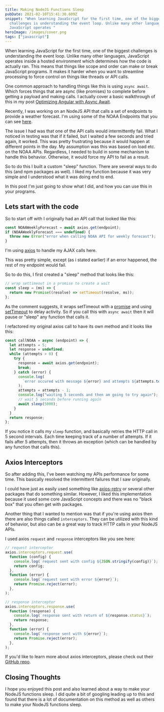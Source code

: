 ```yaml
---
title: Making NodeJS Functions Sleep
pubDate: 2021-02-10T15:41:30.609Z
snippet: "When learning JavaScript for the first time, one of the biggest
  challenges is understanding the event loop. Unlike many other languages,
  JavaScript operates "
heroImage: /images/cover.png
tags: ["javascript"]
---
```


When learning JavaScript for the first time, one of the biggest challenges is understanding the event loop. Unlike many other languages, JavaScript operates inside a hosted environment which determines how the code is actually ran. This means that things like scope and order can make or break JavaScript programs. It makes it harder when you want to streamline processing to force control on things like threads or API calls.

One common approach to handling things like this is using `async await`. Which forces things that are async (like promises) to complete before getting a payload and making calls. I actually cover a basic walkthrough of this in my post [Optimizing Angular with Async Await](https://rhythmandbinary.com/post/Optimizing_Angular_with_Async_Await).

Recently, I was working on an NodeJS API that calls a set of endpoints to provide a weather forecast. I'm using some of the NOAA Endpoints that you can see [here](https://www.weather.gov/documentation/services-web-api).

The issue I had was that one of the API calls would intermittently fail. What I noticed in testing was that if it failed, but I waited a few seconds and tried again, it worked. This was pretty frustrating because it would happen at different points in the day. My assumption was this was based on load etc. on the NOAA APIs. Regardless, I needed to build in some mechanism to handle this behavior. Otherwise, it would force my API to fail as a result.

So to do this I built a custom "sleep" function. There are several ways to do this (and npm packages as well). I liked my function because it was very simple and I understood what it was doing end to end.

In this post I'm just going to show what I did, and how you can use this in your programs.

## Lets start with the code

So to start off with I originally had an API call that looked like this:

```js
const NOAAWeeklyForecast = await axios.get(endpoint);
if (NOAAWeeklyForecast === undefined) {
  throw new Error("error when calling NOAA API for weekly forecast");
}
```

I'm using [axios](https://www.npmjs.com/package/axios) to handle my AJAX calls here.

This was pretty simple, except (as i stated earlier) if an error happened, the rest of my endpoint would fail.

So to do this, I first created a "sleep" method that looks like this:

```js
// wrap settimeout in a promise to create a wait
const sleep = (ms) => {
  return new Promise((resolve) => setTimeout(resolve, ms));
};
```

As the comment suggests, it wraps setTimeout with a [promise](https://developer.mozilla.org/en-US/docs/Web/JavaScript/Reference/Global_Objects/Promise) and using [setTimeout](https://developer.mozilla.org/en-US/docs/Web/API/WindowOrWorkerGlobalScope/setTimeout) to delay activity. So if you call this with `async await` then it will pause or "sleep" any function that calls it.

I refactored my original axios call to have its own method and it looks like this:

```js
const callNOAA = async (endpoint) => {
  let attempts = 5;
  let response = undefined;
  while (attempts > 0) {
    try {
      response = await axios.get(endpoint);
      break;
    } catch (error) {
      console.log(
        `error occured with message ${error} and attempts ${attempts.toString()}`,
      );
      attempts = attempts - 1;
      console.log("waiting 5 seconds and then am going to try again");
      // wait 5 seconds before running again
      await sleep(5000);
    }
  }
  return response;
};
```

If you notice it calls my `sleep` function, and basically retries the HTTP call in 5 second intervals. Each time keeping track of a number of attempts. If it fails after 5 attempts, then it throws an exception (which can be handled by any function that calls this).

## Axios Interceptors

So after adding this, I've been watching my APIs performance for some time. This basically resolved the intermittent failures that I saw originally.

I could have just as easily used something like [axios-retry](https://www.npmjs.com/package/axios-retry) or several other packages that do something similar. However, I liked this implementation because it used some core JavaScript concepts and there was no "black box" that you often get with packages.

Another thing that I wanted to mention was that if you're using axios then there are also things called `interceptors`. They can be utilized with this kind of behavior, but also can be a great way to track HTTP calls in your NodeJS APIs.

I used axios `request` and `response` interceptors like you see here:

```js
// request interceptor
axios.interceptors.request.use(
  function (config) {
    console.log(`request sent with config ${JSON.stringify(config)}`);
    return config;
  },
  function (error) {
    console.log(`request sent with error ${error}`);
    return Promise.reject(error);
  },
);

// response interceptor
axios.interceptors.response.use(
  function (response) {
    console.log(`response sent with return of ${response.status}`);
    return response;
  },
  function (error) {
    console.log(`response sent with ${error}`);
    return Promise.reject(error);
  },
);
```

If you'd like to learn more about axios interceptors, please check out their [GitHub repo](https://github.com/axios/axios#interceptors).

## Closing Thoughts

I hope you enjoyed this post and also learned about a way to make your NodeJS functions sleep. I did quite a bit of googling leading up to this and found that there is a lot of documentation on this method as well as others to make your NodeJS functions sleep.
